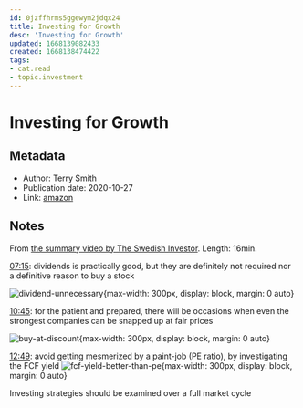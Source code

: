 ```yaml
---
id: 0jzffhrms5ggewym2jdqx24
title: Investing for Growth
desc: 'Investing for Growth'
updated: 1668139082433
created: 1668138474422
tags:
- cat.read
- topic.investment
---
```

# Investing for Growth

## Metadata

- Author: Terry Smith
- Publication date: 2020-10-27
- Link: [amazon](https://www.amazon.com/Investing-Growth-companies-anthology-investment/dp/0857199013)

## Notes

From [the summary video by The Swedish Investor](https://www.youtube.com/watch?v=16OTs9Tql7Y). Length: 16min.

[07:15](https://youtu.be/16OTs9Tql7Y?t=435): dividends is practically good, but they are definitely not required nor a definitive reason to buy a stock 

![dividend-unnecessary](https://ik.imagekit.io/casa/h7b-dendron/investing_for_growth__time_435_vNb-WfThs.png?ik-sdk-version=javascript-1.4.3&updatedAt=1668138419951){max-width: 300px, display: block, margin: 0 auto}

[10:45](https://youtu.be/16OTs9Tql7Y?t=645): for the patient and prepared, there will be occasions when even the strongest companies can be snapped up at fair prices 

![buy-at-discount](https://ik.imagekit.io/casa/h7b-dendron/investing_for_growth__time_645_IVjVBMsJ8.png?ik-sdk-version=javascript-1.4.3&updatedAt=1668138419793){max-width: 300px, display: block, margin: 0 auto}

[12:49](https://youtu.be/16OTs9Tql7Y?t=769): avoid getting mesmerized by a paint-job (PE ratio), by investigating the FCF yield ![fcf-yield-better-than-pe](https://ik.imagekit.io/casa/h7b-dendron/investing_for_growth__time_769_TeP7VbWwd.png?ik-sdk-version=javascript-1.4.3&updatedAt=1668138420078){max-width: 300px, display: block, margin: 0 auto}

Investing strategies should be examined over a full market cycle
